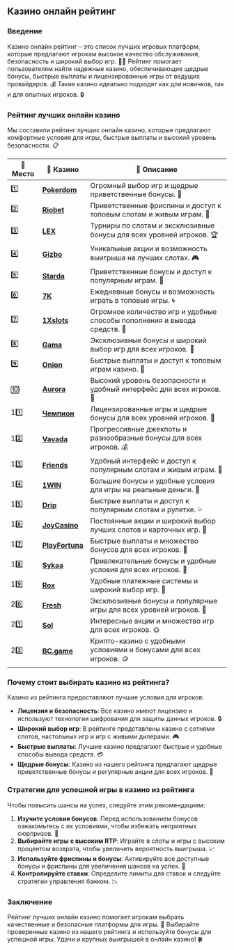 ## Казино онлайн рейтинг

### Введение
Казино онлайн рейтинг – это список лучших игровых платформ, которые предлагают игрокам высокое качество обслуживания, безопасность и широкий выбор игр. 🎰🔝 Рейтинг помогает пользователям найти надежные казино, обеспечивающие щедрые бонусы, быстрые выплаты и лицензированные игры от ведущих провайдеров. 💰 Такие казино идеально подходят как для новичков, так и для опытных игроков. 🔒

### Рейтинг лучших онлайн казино
Мы составили рейтинг лучших онлайн казино, которые предлагают комфортные условия для игры, быстрые выплаты и высокий уровень безопасности. 📋

| 🥇 **Место** | 🎰 **Казино** | 💬 **Описание** |
|-------------|-------------|----------------|
| 1️⃣ | [**Pokerdom**](https://brandplay.link/4k77v2yx) | Огромный выбор игр и щедрые приветственные бонусы. 🎁 |
| 2️⃣ | [**Riobet**](https://brandplay.link/7xBLTPyj) | Приветственные фриспины и доступ к топовым слотам и живым играм. 🤑 |
| 3️⃣ | [**LEX**](https://brandplay.link/zW4hdDFV) | Турниры по слотам и эксклюзивные бонусы для всех уровней игроков. 🏆 |
| 4️⃣ | [**Gizbo**](https://brandplay.link/bprXw4YV) | Уникальные акции и возможность выигрыша на лучших слотах. 🎮 |
| 5️⃣ | [**Starda**](https://brandplay.link/fB7xwRFL) | Приветственные бонусы и доступ к популярным играм. 🌟 |
| 6️⃣ | [**7K**](https://brandplay.link/BvQyFShp) | Ежедневные бонусы и возможность играть в топовые игры. 🌀 |
| 7️⃣ | [**1Xslots**](https://brandplay.link/hSB1khtr) | Огромное количество игр и удобные способы пополнения и вывода средств. 🎰 |
| 8️⃣ | [**Gama**](https://brandplay.link/j6NMKsDz) | Эксклюзивные бонусы и широкий выбор игр для всех игроков. 🧩 |
| 9️⃣ | [**Onion**](https://brandplay.link/zBGRVpQ9) | Быстрые выплаты и доступ к топовым играм казино. 💎 |
| 🔟 | [**Aurora**](https://10trafic-stat2.com/click/668546556bcc6313411604bd/6766/13032/subaccount) | Высокий уровень безопасности и удобный интерфейс для всех игроков. 🚀 |
| 11️⃣ | [**Чемпион**](https://temon-gter.cfd/go/lRq?p80412p304504pcc44t17455) | Лицензированные игры и щедрые бонусы для всех уровней игроков. 🥇 |
| 12️⃣ | [**Vavada**](https://vavadapartner.pro/?promo=ea5c9275-6854-4505-94fc-95ab18221945-linkb2) | Прогрессивные джекпоты и разнообразные бонусы для всех игроков. 💰 |
| 13️⃣ | [**Friends**](https://gofriends.run/linkb2) | Удобный интерфейс и доступ к популярным слотам и живым играм. 👯 |
| 14️⃣ | [**1WIN**](https://brandplay.link/smXVpBbG) | Большие бонусы и удобные условия для игры на реальные деньги. 🎲 |
| 15️⃣ | [**Drip**](https://drp-ircp01.com/c07e6a3db) | Быстрые выплаты и доступ к популярным слотам и рулетке. 💦 |
| 16️⃣ | [**JoyCasino**](https://rpc30.call2me.pro/?/ru/registration?apkpop=0&partner=p24970p3291217pc98f) | Постоянные акции и широкий выбор лучших слотов и карточных игр. 🎉 |
| 17️⃣ | [**PlayFortuna**](https://fortunapromo.net/alt/playfortuna/registration?0dc4a9362a71feb7e3f165fb8e766f70) | Быстрые выплаты и множество бонусов для всех игроков. 💎 |
| 18️⃣ | [**Sykaa**](https://s-two-way.com/?source=linkb2&pid=30697) | Привлекательные бонусы и удобные условия для всех игроков. 🌈 |
| 19️⃣ | [**Rox**](https://rox-pvwfpjgcxe.com/cb1ee18a5) | Удобные платежные системы и широкий выбор игр. 💸 |
| 20️⃣ | [**Fresh**](https://fresh-eumwkxwao.com/c3f7b485d) | Эксклюзивные бонусы и популярные игры для всех уровней игроков. 🥑 |
| 21️⃣ | [**Sol**](https://sol-mmtdzfbaco.com/cb2415bca) | Интересные акции и множество игр для всех игроков. 🌞 |
| 22️⃣ | [**BC.game**](https://partnerbcgame.com/dcc53d441) | Крипто-казино с удобными условиями и бонусами для всех игроков. 🪙 |

### Почему стоит выбирать казино из рейтинга?
Казино из рейтинга предоставляют лучшие условия для игроков:

- **Лицензия и безопасность**: Все казино имеют лицензию и используют технологии шифрования для защиты данных игроков. 🔒
- **Широкий выбор игр**: В рейтинге представлены казино с сотнями слотов, настольных игр и игр с живыми дилерами. 🎮
- **Быстрые выплаты**: Лучшие казино предлагают быстрые и удобные способы вывода средств. 💳
- **Щедрые бонусы**: Казино из нашего рейтинга предлагают щедрые приветственные бонусы и регулярные акции для всех игроков. 🎁

### Стратегии для успешной игры в казино из рейтинга
Чтобы повысить шансы на успех, следуйте этим рекомендациям:

1. **Изучите условия бонусов**: Перед использованием бонусов ознакомьтесь с их условиями, чтобы избежать неприятных сюрпризов. 📜
2. **Выбирайте игры с высоким RTP**: Играйте в слоты и игры с высоким процентом возврата, чтобы увеличить вероятность выигрыша. 📈
3. **Используйте фриспины и бонусы**: Активируйте все доступные бонусы и фриспины для увеличения шансов на успех. 🎰
4. **Контролируйте ставки**: Определите лимиты для ставок и следуйте стратегии управления банком. 📉

### Заключение
Рейтинг лучших онлайн казино помогает игрокам выбрать качественные и безопасные платформы для игры. 💸 Выбирайте проверенные казино из нашего рейтинга и используйте бонусы для успешной игры. Удачи и крупных выигрышей в онлайн казино! 🍀
